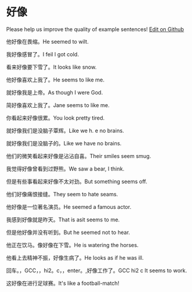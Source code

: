 # 好像

Please help us improve the quality of example sentences! [Edit on Github](https://github.com/jiyushe/jiyu-example-sentence-source/blob/main/chinese/haoxiang.md)

<p><span class="chinese">他好像在畏缩。</span><span class="english">He seemed to wilt.</span></p>

<p><span class="chinese">我好像感冒了。</span><span class="english">I feil I got cold.</span></p>

<p><span class="chinese">看来好像要下雪了。</span><span class="english">It looks like snow.</span></p>

<p><span class="chinese">他好像喜欢上我了。</span><span class="english">He seems to like me.</span></p>

<p><span class="chinese">就好像我是上帝。</span><span class="english">As though I were God.</span></p>

<p><span class="chinese">简好像喜欢上我了。</span><span class="english">Jane seems to like me.</span></p>

<p><span class="chinese">你看起来好像很累。</span><span class="english">You look pretty tired.</span></p>

<p><span class="chinese">就好像我们是没脑子覃辉。</span><span class="english">Like we h. e no brains.</span></p>

<p><span class="chinese">就好像我们是没脑子的。</span><span class="english">Like we have no brains.</span></p>

<p><span class="chinese">他们的微笑看起来好像是沾沾自喜。</span><span class="english">Their smiles seem smug.</span></p>

<p><span class="chinese">我觉得好像曾看到过野熊。</span><span class="english">We saw a bear, I think.</span></p>

<p><span class="chinese">但是有些事看起来好像不太对劲。</span><span class="english">But something seems off.</span></p>

<p><span class="chinese">他们好像痛恨接缝。</span><span class="english">They seem to hate seams.</span></p>

<p><span class="chinese">他好像是一位著名演员。</span><span class="english">He seemed a famous actor.</span></p>

<p><span class="chinese">我感到好像就是昨天。</span><span class="english">That is asit seems to me.</span></p>

<p><span class="chinese">但是他好像并没有听到。</span><span class="english">But he seemed not to hear.</span></p>

<p><span class="chinese">他正在饮马。像好像在下雪。</span><span class="english">He is watering the horses.</span></p>

<p><span class="chinese">他看上去精神不振，好像生病了。</span><span class="english">He looks as if he was ill.</span></p>

<p><span class="chinese">回车。，GCC，，hi2。c，，enter。,好像工作了。</span><span class="english">GCC hi2 c It seems to work.</span></p>

<p><span class="chinese">这好像在进行足球赛。</span><span class="english">It's like a football-match!</span></p>

